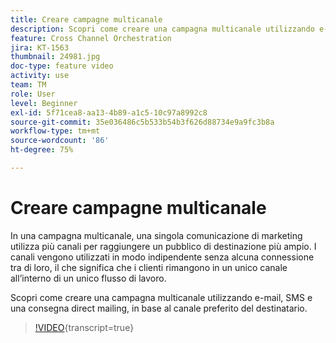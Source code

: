 ```yaml
---
title: Creare campagne multicanale
description: Scopri come creare una campagna multicanale utilizzando e-mail, SMS e una consegna direct mailing, in base al canale preferito del destinatario.
feature: Cross Channel Orchestration
jira: KT-1563
thumbnail: 24981.jpg
doc-type: feature video
activity: use
team: TM
role: User
level: Beginner
exl-id: 5f71cea8-aa13-4b89-a1c5-10c97a8992c8
source-git-commit: 35e036486c5b533b54b3f626d88734e9a9fc3b8a
workflow-type: tm+mt
source-wordcount: '86'
ht-degree: 75%

---
```


# Creare campagne multicanale

In una campagna multicanale, una singola comunicazione di marketing utilizza più canali per raggiungere un pubblico di destinazione più ampio. I canali vengono utilizzati in modo indipendente senza alcuna connessione tra di loro, il che significa che i clienti rimangono in un unico canale all’interno di un unico flusso di lavoro.

Scopri come creare una campagna multicanale utilizzando e-mail, SMS e una consegna direct mailing, in base al canale preferito del destinatario.

>[!VIDEO](https://video.tv.adobe.com/v/24981?quality=12&learn=on){transcript=true}
